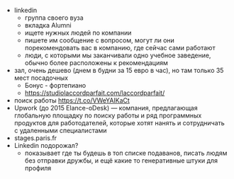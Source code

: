 * linkedin
  + группа своего вуза
  + вкладка Alumni
  + ищете нужных людей по компании
  + пишете им сообщение с вопросом, могут ли они порекомендовать вас в компанию, где сейчас сами работают
  + люди, с которыми мы заканчивали одно учебное заведение, обычно более расположены к рекомендациям
* зал, очень дешево (днем в будни за 15 евро в час), но там только 35 мест посадочных
  + Бонус - фортепиано
  + https://studiolaccordparfait.com/laccordparfait/
* поиск работы https://t.co/VWeYAIKaCt
* Upwork (до 2015 Elance-oDesk) — компания, предлагающая глобальную площадку по поиску работы и ряд программных продуктов для работодателей, которые хотят нанять и сотрудничать с удаленными специалистами
* stages.paris.fr
* Linkedin подорожал?
  + показывает где ты будешь в топ списке подаванов, писать людям без отправки дружбы, и ещё какие то генеративные штуки для профиля
